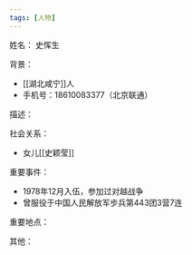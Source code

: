 ```yaml
---
tags: [人物]
---
```


姓名：
史恽生

背景：
- [[湖北咸宁]]人
- 手机号：18610083377（北京联通）

描述：

社会关系：
- 女儿[[史颖莹]]

重要事件：
- 1978年12月入伍，参加过对越战争
- 曾服役于中国人民解放军步兵第443团3营7连

重要地点：

其他：
